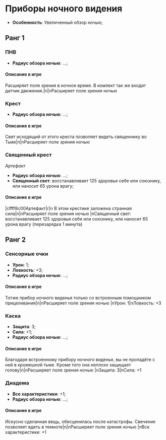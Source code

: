 # Приборы ночного видения

* **Особенность**: Увеличенный обзор ночью;

## Ранг 1

### ПНВ

* **Радиус обзора ночью**: ...;

#### Описание в игре
Расширяет поле зрения в ночное время. В комлект так же входит датчик движения.|n|nРасширяет поле зрения ночью

### Крест

* **Радиус обзора ночью**: ...;

#### Описание в игре
Свет исходящий от этого креста позволяет видеть священнику во Тьме|n|nРасширяет поле зрения ночью

### Священный крест
*Артефакт*

* **Радиус обзора ночью**: ...;
* **Священный свет**: восстанавливает 125 здоровья себе или союзнику, или наносит 65 урона врагу;

#### Описание в игре
|cffff8c00Артефакт|r|n В этом крестике заложена странная сила|n|nРасширяет поле зрения ночью |nСвященный свет: восстанавливает 125 здоровья себе или союзнику, или наносит 65 урона врагу (перезарядка 1 минута)

## Ранг 2

### Сенсорные очки

* **Урон**: 1;
* **Ловкость**: +3;
* **Радиус обзора ночью**: ...;

#### Описание в игре
Тотже прибор ночного виденья только со встроенным помощником прицеливания|n|nРасширяет поле зрения ночью |nУрон: 1|nЛовкость: +3

### Каска

* **Защита**: 3;
* **Сила**: +1;
* **Радиус обзора ночью**: ...;

#### Описание в игре
Благодаря встроенному прибору ночного виденья, вы не пропадёте с ней в кромешной тьме. Кроме того она неплохо защищает голову|n|nРасширяет поле зрения ночью |nЗащита: 3|nСила: +1

### Диадема

* **Все характеристики**: +1;
* **Радиус обзора ночью**: ...;

#### Описание в игре
Искусно сделанная вещь, обесценилась после катастрофы. Свечение позволяет вдеть в темноте|n|nРасширяет поле зрения ночью |nВсе характеристики: +1